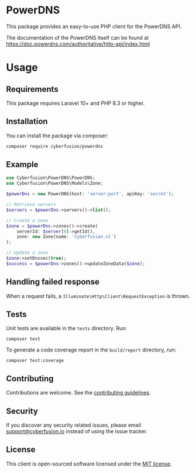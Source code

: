 # PowerDNS

This package provides an easy-to-use PHP client for the PowerDNS API.

The documentation of the PowerDNS itself can be found at https://doc.powerdns.com/authoritative/http-api/index.html

# Usage

## Requirements

This package requires Laravel 10+ and PHP 8.3 or higher.

## Installation

You can install the package via composer:

```bash
composer require cyberfusion/powerdns
```

## Example

```php
use Cyberfusion\PowerDNS\PowerDNS;
use Cyberfusion\PowerDNS\Models\Zone;

$powerDns = new PowerDNS(host: 'server:port', apiKey: 'secret');

// Retrieve servers
$servers = $powerDns->servers()->list();

// Create a zone
$zone = $powerDns->zones()->create(
    serverId: $server[0]->getId(),
    zone: new Zone(name: 'cyberfusion.nl')
);

// Update a zone
$zone->setDnssec(true);
$success = $powerDns->zones()->updateZoneData($zone);
```

## Handling failed response

When a request fails, a `Illuminate\Http\Client\RequestException` is thrown.

## Tests

Unit tests are available in the `tests` directory. Run:

`composer test`

To generate a code coverage report in the `build/report` directory, run:

`composer test:coverage`

## Contributing

Contributions are welcome. See the [contributing guidelines](CONTRIBUTING.md).

## Security

If you discover any security related issues, please email support@cyberfusion.io instead of using the issue tracker.

## License

This client is open-sourced software licensed under the [MIT license](http://opensource.org/licenses/MIT).